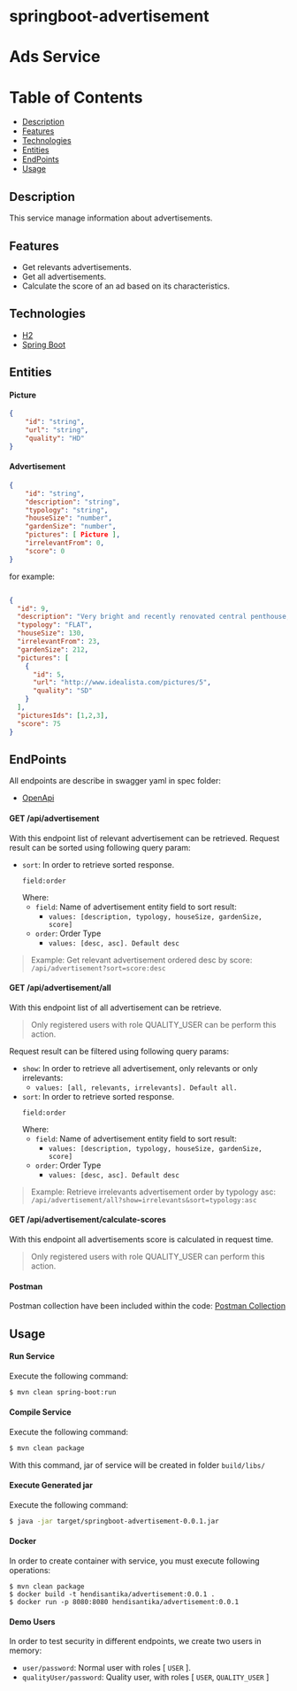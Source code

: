 # springboot-advertisement

# Ads Service

# Table of Contents

- [Description](#description)
- [Features](#features)
- [Technologies](#technologies)
- [Entities](#entities)
- [EndPoints](#endpoints)
- [Usage](#usage)

## Description

This service manage information about advertisements.

## Features

- Get relevants advertisements.
- Get all advertisements.
- Calculate the score of an ad based on its characteristics.

## Technologies

* [H2](https://www.h2database.com/html/main.html)
* [Spring Boot](https://spring.io/projects/spring-boot)

## Entities

#### Picture

```json
{
    "id": "string",
    "url": "string",
    "quality": "HD"
}
```

#### Advertisement

```json
{
    "id": "string",
    "description": "string",
    "typology": "string",
    "houseSize": "number",
    "gardenSize": "number",
    "pictures": [ Picture ],
    "irrelevantFrom": 0,
    "score": 0
}
```

for example:

```json

{
  "id": 9,
  "description": "Very bright and recently renovated central penthouse, it seems new",
  "typology": "FLAT",
  "houseSize": 130,
  "irrelevantFrom": 23,
  "gardenSize": 212,
  "pictures": [
    {
      "id": 5,
      "url": "http://www.idealista.com/pictures/5",
      "quality": "SD"
    }
  ],
  "picturesIds": [1,2,3],
  "score": 75
}
```

## EndPoints

All endpoints are describe in swagger yaml in spec folder:

- [OpenApi](spec/openapi.yml)

#### GET /api/advertisement

With this endpoint list of relevant advertisement can be retrieved. Request result can be sorted using following query
param:

- `sort`: In order to retrieve sorted response.
    ```
    field:order
    ```
  Where:
    - `field`: Name of advertisement entity field to sort result:
        - `values: [description, typology, houseSize, gardenSize, score]`
    - `order`: Order Type
        - `values: [desc, asc]. Default desc`

> Example: Get relevant advertisement ordered desc by score:
`/api/advertisement?sort=score:desc`

#### GET /api/advertisement/all

With this endpoint list of all advertisement can be retrieve.
> Only registered users with role QUALITY_USER can be perform this action.

Request result can be filtered using following query params:

- `show`: In order to retrieve all advertisement, only relevants or only irrelevants:
    - `values: [all, relevants, irrelevants]. Default all.`
- `sort`: In order to retrieve sorted response.
    ```
    field:order
    ```
  Where:
    - `field`: Name of advertisement entity field to sort result:
        - `values: [description, typology, houseSize, gardenSize, score]`
    - `order`: Order Type
        - `values: [desc, asc]. Default desc`

> Example: Retrieve irrelevants advertisement order by typology asc:
`/api/advertisement/all?show=irrelevants&sort=typology:asc`

#### GET /api/advertisement/calculate-scores

With this endpoint all advertisements score is calculated in request time.
> Only registered users with role QUALITY_USER can perform this action.

#### Postman

Postman collection have been included within the
code: [Postman Collection](springboot-advertisement.json "Postman collection")

## Usage

#### Run Service

Execute the following command:

```bash
$ mvn clean spring-boot:run
```

#### Compile Service

Execute the following command:

```bash
$ mvn clean package
```

With this command, jar of service will be created in folder `build/libs/`

#### Execute Generated jar

Execute the following command:

```bash
$ java -jar target/springboot-advertisement-0.0.1.jar
```

#### Docker

In order to create container with service, you must execute following operations:

```
$ mvn clean package
$ docker build -t hendisantika/advertisement:0.0.1 .      
$ docker run -p 8080:8080 hendisantika/advertisement:0.0.1
```

#### Demo Users

In order to test security in different endpoints, we create two users in memory:

- `user/password`: Normal user with roles [ `USER` ].
- `qualityUser/password`: Quality user, with roles [ `USER`, `QUALITY_USER` ]
